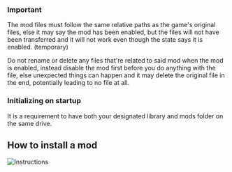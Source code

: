 ### Important
The mod files must follow the same relative paths as the game's original files, else it may
say the mod has been enabled, but the files will not have been transferred and it will not work 
even though the state says it is enabled. (temporary)

Do not rename or delete any files that're related to said mod when the mod is enabled, instead disable the mod first before you do anything with the file, else unexpected things can happen and it may delete the original file in the end, potentially leading to no file at all.

### Initializing on startup
It is a requirement to have both your designated library and mods folder on the same drive. 

## How to install a mod

![Instructions](https://github.com/user-attachments/assets/83db4a8a-73ac-4644-8937-14031294fe38)
